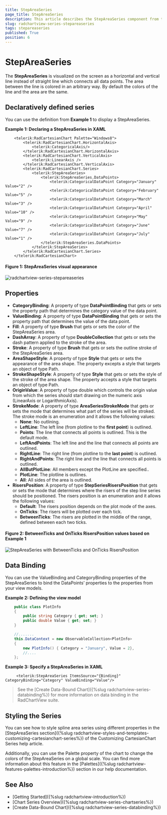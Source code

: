 ```yaml
---
title: StepAreaSeries
page_title: StepAreaSeries
description: This article describes the StepAreaSeries component from the RadChartView suite.
slug: radchartview-series-stepareaseries
tags: stepareaseries
published: True
position: 6
---
```


# StepAreaSeries

The __StepAreaSeries__ is visualized on the screen as a horizontal and vertical line instead of straight line which connects all data points. The area between the line is colored in an arbitrary way. By default the colors of the line and the area are the same.

## Declaratively defined series

You can use the definition from __Example 1__ to display a StepAreaSeries.

__Example 1: Declaring a StepAreaSeries in XAML__
```XAML
	<telerik:RadCartesianChart Palette="Windows8">
		<telerik:RadCartesianChart.HorizontalAxis>
			<telerik:CategoricalAxis/>
		</telerik:RadCartesianChart.HorizontalAxis>
		<telerik:RadCartesianChart.VerticalAxis>
			<telerik:LinearAxis />
		</telerik:RadCartesianChart.VerticalAxis>
		<telerik:RadCartesianChart.Series>
			<telerik:StepAreaSeries>
				<telerik:StepAreaSeries.DataPoints>
					<telerik:CategoricalDataPoint Category="January" Value="2" />
					<telerik:CategoricalDataPoint Category="February" Value="5" />
					<telerik:CategoricalDataPoint Category="March" Value="3" />
					<telerik:CategoricalDataPoint Category="April" Value="10" />
					<telerik:CategoricalDataPoint Category="May" Value="9" />
					<telerik:CategoricalDataPoint Category="June" Value="7" />
					<telerik:CategoricalDataPoint Category="July" Value="1" />
				</telerik:StepAreaSeries.DataPoints>
			</telerik:StepAreaSeries>
		</telerik:RadCartesianChart.Series>
	</telerik:RadCartesianChart>
```

#### __Figure 1: StepAreaSeries visual appearance__
![radchartview-series-stepareaseries](images/radchartview-series-steplineareaseries.png)

## Properties

* __CategoryBinding__: A property of type __DataPointBinding__ that gets or sets the property path that determines the category value of the data point.
* __ValueBinding__: A property of type __DataPointBinding__ that gets or sets the property path that determines the value of the data point.
* __Fill__: A property of type __Brush__ that gets or sets the color of the StepAreaSeries area.
* __DashArray__: A property of type __DoubleCollection__ that gets or sets the dash pattern applied to the stroke of the area.
* __Stroke__: A property of type __Brush__ that gets or sets the outline stroke of the StepAreaSeries area.
* __AreaShapeStyle__: A property of type __Style__ that gets or sets the appearance of the area shape. The property excepts a style that targets an object of type Path.
* __StrokeShapeStyle__: A property of type __Style__ that gets or sets the style of the stroke of the area shape. The property accepts a style that targets an object of type Path.
* __OriginValue__: A property of type double which controls the origin value from which the series should start drawing on the numeric axis (LinearAxis or LogarithmicAxis).
* __StrokeMode__: A property of type __AreaSeriesStrokeMode__ that gets or sets the mode that determines what part of the series will be stroked. The stroke mode is an enumeration and it allows the following values: 
	* __None__: No outlining.
	* __LeftLine__: The left line (from plotline to the __first point__) is outlined.
	* __Points__: The line that connects all points is outlined. This is the default mode.
	* __LeftAndPoints__: The left line and the line that connects all points are outlined.
	* __RightLine__:  The right line (from plotline to the __last point__) is outlined.
	* __RightAndPoints__: The right line and the line that connects all points is outlined.
	* __AllButPlotLine__: All members except the PlotLine are specified..
	* __PlotLine__: The plotline is outlines.
	* __All__: All sides of the area is outlined.
* __RisersPosition__: A property of type __StepSeriesRisersPosition__ that gets or sets the mode that determines where the risers of the step line series should be positioned. The risers position is an enumeration and it allows the following values:  
	* __Default__: The risers position depends on the plot mode of the axes.
	* __OnTicks__: The risers will be plotted over each tick.
	* __BetweenTicks__: The risers are plotted in the middle of the range, defined between each two ticks.

#### __Figure 2: BetweenTicks and OnTicks RisersPosition values based on Example 1__
![StepAreaSeries with BetweenTicks and OnTicks RisersPosition](images/radchartview-series-risersposition.png)

## Data Binding

You can use the ValueBinding and CategoryBinding properties of the StepAreaSeries to bind the DataPoints’ properties to the properties from your view models.

__Example 2: Defining the view model__

```C#
	public class PlotInfo
    {	
        public string Category { get; set; }
        public double Value { get; set; }
    }

	//.......
	this.DataContext = new ObservableCollection<PlotInfo>
	{
		new PlotInfo() { Category = "January", Value = 2},
		//....
	};
```	

__Example 3: Specify a StepAreaSeries in XAML__
```XAML	
	 <telerik:StepAreaSeries ItemsSource="{Binding}" CategoryBinding="Category" ValueBinding="Value"/>
```

>See the [Create Data-Bound Chart]({%slug radchartview-series-databinding%}) for more information on data binding in the RadChartView suite.

## Styling the Series

You can see how to style spline area series using different properties in the [StepAreaSeries section]({%slug radchartview-styles-and-templates-customizing-cartesianchart-series%}) of the Customizing CartesianChart Series help article.

Additionally, you can use the Palette property of the chart to change the colors of the StepAreaSeries on a global scale. You can find more information about this feature in the [Palettes]({%slug radchartview-features-palettes-introduction%}) section in our help documentation.	
	
## See Also
  * [Getting Started]({%slug radchartview-introduction%})
  * [Chart Series Overview]({%slug radchartview-series-chartseries%})
  * [Create Data-Bound Chart]({%slug radchartview-series-databinding%})
